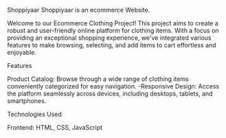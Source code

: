 Shoppiyaar
Shoppiyaar is an ecommerce Website.

Welcome to our Ecommerce Clothing Project! This project aims to create a robust and user-friendly online platform for clothing items. With a focus on providing an exceptional shopping experience, we've integrated various features to make browsing, selecting, and add items to cart effortless and enjoyable.

Features

Product Catalog: Browse through a wide range of clothing items conveniently categorized for easy navigation.
-Responsive Design: Access the platform seamlessly across devices, including desktops, tablets, and smartphones.

Technologies Used

Frontend: HTML, CSS, JavaScript

